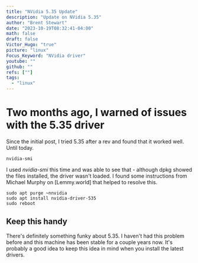 ```yaml
---
title: "NVidia 5.35 Update"
description: "Update on NVidia 5.35"
author: "Brent Stewart"
date: "2023-10-19T08:32:41-04:00"
math: false
draft: false
Victor_Hugo: "true"
picture: "linux"
Focus_Keyword: "NVidia driver"
youtube: ""
github: ""
refs: [""]
tags:
  - "linux"
---
```


# Two months ago, I warned of issues with the 5.35 driver

Since the initial post, I tried 5.35 after a rev and found that it worked well.  Until today.  

    nvidia-smi

I used _nvidia-smi_ this time and was able to see that - although dpkg showed the files installed, the driver wasn't loaded.  I found some instructions from Michael Murphy on [Lemmy.world] that helped to resolve this.

    sudo apt purge ~nnvidia
    sudo apt install nvidia-driver-535
    sudo reboot

## Keep this handy
There's definitely something funky about 5.35.  I haven't had this problem before and this machine has been stable for a couple years now.  It's probably a good idea to keep this idea in mind when you install the latest drivers.